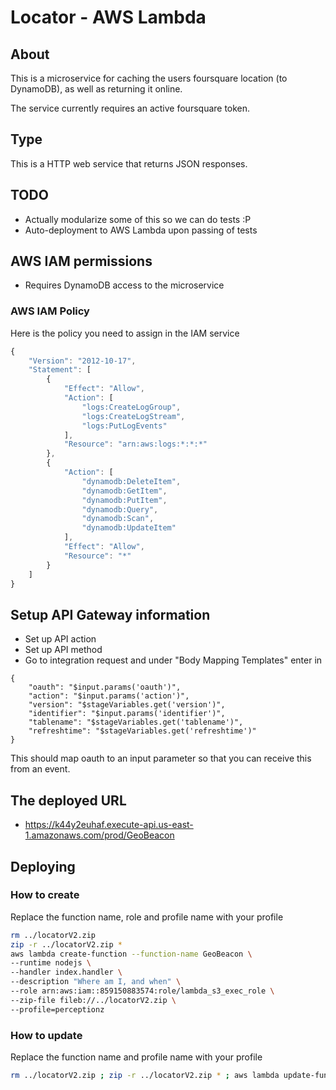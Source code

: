 # Locator - AWS Lambda
## About
This is a microservice for caching the users foursquare location (to DynamoDB), as well as returning it online.

The service currently requires an active foursquare token.

## Type
This is a HTTP web service that returns JSON responses.

## TODO
* Actually modularize some of this so we can do tests :P
* Auto-deployment to AWS Lambda upon passing of tests

## AWS IAM permissions
* Requires DynamoDB access to the microservice

### AWS IAM Policy
Here is the policy you need to assign in the IAM service
```javascript
{
    "Version": "2012-10-17",
    "Statement": [
        {
            "Effect": "Allow",
            "Action": [
                "logs:CreateLogGroup",
                "logs:CreateLogStream",
                "logs:PutLogEvents"
            ],
            "Resource": "arn:aws:logs:*:*:*"
        },
        {
            "Action": [
                "dynamodb:DeleteItem",
                "dynamodb:GetItem",
                "dynamodb:PutItem",
                "dynamodb:Query",
                "dynamodb:Scan",
                "dynamodb:UpdateItem"
            ],
            "Effect": "Allow",
            "Resource": "*"
        }
    ]
}
```

## Setup API Gateway information
* Set up API action
* Set up API method
* Go to integration request and under  "Body Mapping Templates" enter in
```text
{
    "oauth": "$input.params('oauth')",
    "action": "$input.params('action')",
    "version": "$stageVariables.get('version')",
    "identifier": "$input.params('identifier')",
    "tablename": "$stageVariables.get('tablename')",
    "refreshtime": "$stageVariables.get('refreshtime')"
}
```
This should map oauth to an input parameter so that you can receive this from an event.

## The deployed URL
* https://k44y2euhaf.execute-api.us-east-1.amazonaws.com/prod/GeoBeacon

## Deploying
### How to create
Replace the function name, role and profile name with your profile

```bash
rm ../locatorV2.zip
zip -r ../locatorV2.zip *
aws lambda create-function --function-name GeoBeacon \
--runtime nodejs \
--handler index.handler \
--description "Where am I, and when" \
--role arn:aws:iam::859150883574:role/lambda_s3_exec_role \
--zip-file fileb://../locatorV2.zip \
--profile=perceptionz
```

### How to update
Replace the function name and profile name with your profile

```bash
rm ../locatorV2.zip ; zip -r ../locatorV2.zip * ; aws lambda update-function-code --function-name GeoBeacon   --zip-file fileb://../locatorV2.zip --profile=perceptionz ; rm ../locatorV2.zip
```

